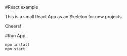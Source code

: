 #React example

This is a small React App as an Skeleton for new projects.

Cheers!

#Run App
```
npm install
npm start
```
